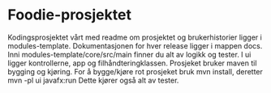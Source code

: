 # Foodie-prosjektet 

Kodingsprosjektet vårt med readme om prosjektet og brukerhistorier ligger i modules-template. Dokumentasjonen for hver release ligger i mappen docs. Inni modules-template/core/src/main finner du alt av logikk og tester. I ui ligger kontrollerne, app og filhåndteringklassen. 
Prosjeket bruker maven til bygging og kjøring. For å bygge/kjøre rot prosjeket bruk mvn install, deretter mvn -pl ui javafx:run Dette kjører også alt av tester. 
